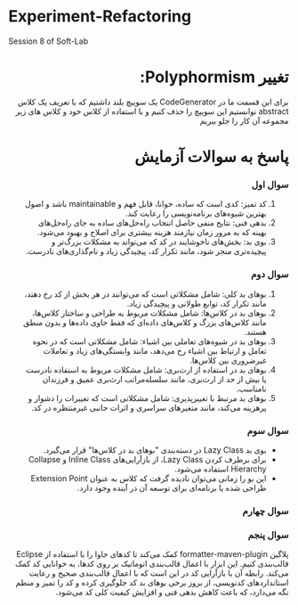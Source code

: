 # Experiment-Refactoring
Session 8 of Soft-Lab
<div dir="rtl">

# تغییر Polyphormism:
برای این قسمت ما در CodeGenerator یک سوییچ بلند داشتیم که با تعریف یک کلاس abstract توانستیم این سوییچ را حذف کنیم و با استفاده از کلاس خود و کلاس های زیر مجموعه آن کار را جلو ببریم

# پاسخ به سوالات آزمایش
### سوال اول
1.	کد تمیز: کدی است که ساده، خوانا، قابل فهم و maintainable باشد و اصول بهترین شیوه‌های برنامه‌نویسی را رعایت کند.
2.	بدهی فنی: نتایج منفی حاصل انتخاب راه‌حل‌های ساده به جای راه‌حل‌های بهینه که به مرور زمان نیازمند هزینه بیشتری برای اصلاح و بهبود می‌شود.
3.	بوی بد: بخش‌های ناخوشایند در کد که می‌تواند به مشکلات بزرگ‌تر و پیچیده‌تری منجر شود، مانند تکرار کد، پیچیدگی زیاد و نام‌گذاری‌های نادرست.


 ### سوال دوم
1.	بوهای بد کلی: شامل مشکلاتی است که می‌توانند در هر بخش از کد رخ دهند، مانند تکرار کد، توابع طولانی و پیچیدگی زیاد.
2.	بوهای بد در کلاس‌ها: شامل مشکلات مربوط به طراحی و ساختار کلاس‌ها، مانند کلاس‌های بزرگ و کلاس‌های داده‌ای که فقط حاوی داده‌ها و بدون منطق هستند.
3.	بوهای بد در شیوه‌های تعاملی بین اشیاء: شامل مشکلاتی است که در نحوه تعامل و ارتباط بین اشیاء رخ می‌دهد، مانند وابستگی‌های زیاد و تعاملات غیرضروری بین کلاس‌ها.
4.	بوهای بد در استفاده از ارث‌بری: شامل مشکلات مربوط به استفاده نادرست یا بیش از حد از ارث‌بری، مانند سلسله‌مراتب ارث‌بری عمیق و فرزندان نامناسب.
5.	بوهای بد مرتبط با تغییرپذیری: شامل مشکلاتی است که تغییرات را دشوار و پرهزینه می‌کند، مانند متغیرهای سراسری و اثرات جانبی غیرمنتظره در کد.


 ### سوال سوم
-	بوی بد Lazy Class در دسته‌بندی "بوهای بد در کلاس‌ها" قرار می‌گیرد.
- برای برطرف کردن Lazy Class، از بازآرایی‌های Inline Class و Collapse Hierarchy استفاده می‌شود.
- این بو را زمانی می‌توان نادیده گرفت که کلاس به عنوان Extension Point طراحی شده یا برنامه‌ای برای توسعه آن در آینده وجود دارد.


 ### سوال چهارم
 

 ### سوال پنجم
پلاگین formatter-maven-plugin کمک می‌کند تا کدهای جاوا را با استفاده از Eclipse قالب‌بندی کنیم. این ابزار با اعمال قالب‌بندی اتوماتیک بر روی کدها، به خوانایی کد کمک می‌کند. رابطه آن با بازآرایی کد در این است که با اعمال قالب‌بندی صحیح و رعایت استانداردهای کدنویسی، از بروز برخی بوهای بد کد جلوگیری کرده و کد را تمیز و منظم نگه می‌دارد، که باعث کاهش بدهی فنی و افزایش کیفیت کلی کد می‌شود.
 
 </div>
